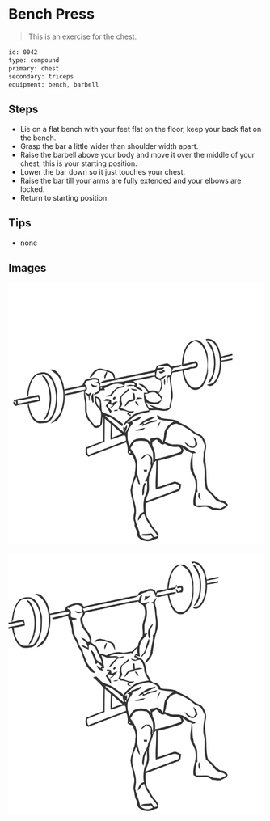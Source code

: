 # Bench Press
> This is an exercise for the chest.

``` 
id: 0042 
type: compound 
primary: chest 
secondary: triceps 
equipment: bench, barbell 
``` 

## Steps

 - Lie on a flat bench with your feet flat on the floor, keep your back flat on the bench.
 - Grasp the bar a little wider than shoulder width apart.
 - Raise the barbell above your body and move it over the middle of your chest, this is your starting position.
 - Lower the bar down so it just touches your chest.
 - Raise the bar till your arms are fully extended and your elbows are locked.
 - Return to starting position.

## Tips

 - none

## Images

![](../svg/0042-relaxation.svg)

![](../svg/0042-tension.svg)

